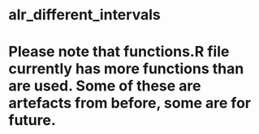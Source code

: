 # alr_different_intervals

# Please note that functions.R file currently has more functions than are used. Some of these are artefacts from before, some are for future. 
